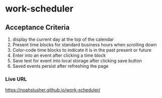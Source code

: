 # work-scheduler

## Acceptance Criteria
1. display the current day at the top of the calendar
2. Present time blocks for standard business hours when scrolling down
3. Color-code time blocks to indicate it is in the past present or future
4. Enter into an event after clicking a time block
5. Save text for event into local storage after clicking save button
6. Saved events persist after refreshing the page

### Live URL
https://noahslusher.github.io/work-scheduler/